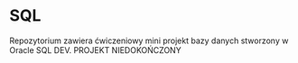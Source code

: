 # SQL
Repozytorium zawiera ćwiczeniowy mini projekt bazy danych stworzony w Oracle SQL DEV. 
PROJEKT NIEDOKOŃCZONY
